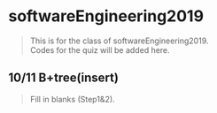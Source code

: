# softwareEngineering2019
>This is for the class of softwareEngineering2019.  
>Codes for the quiz will be added here.  

## 10/11 B+tree(insert)
>Fill in blanks (Step1&2).

